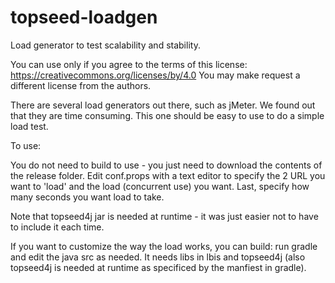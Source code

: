 # topseed-loadgen
Load generator to test scalability and stability.


You can use only if you agree to the terms of this license: https://creativecommons.org/licenses/by/4.0
You may make request a different license from the authors.


There are several load generators out there, such as jMeter. We found out that they are time consuming. This one should be easy to use to do a simple load test.


To use:


You do not need to build to use - you just need to download the contents of the release folder.
Edit conf.props with a text editor to specify the 2 URL you want to 'load' and the load (concurrent use) you want.
Last, specify how many seconds you want load to take.

Note that topseed4j jar is needed at runtime - it was just easier not to have to include it each time.


If you want to customize the way the load works, you can build: run gradle and edit the java src as needed. It needs libs in lbis and topseed4j (also topseed4j is needed at runtime as specificed by the manfiest in gradle).





